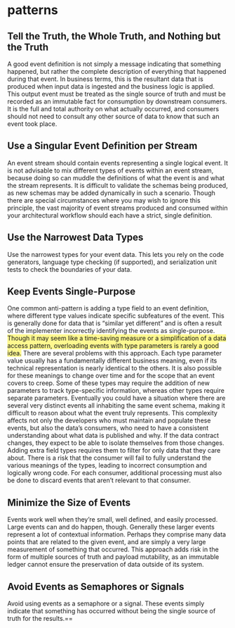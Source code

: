 # patterns
## Tell the Truth, the Whole Truth, and Nothing but the Truth
A good event definition is not simply a message indicating that something happened, but rather the complete description of everything that happened during that event. In business terms, this is the resultant data that is produced when input data is ingested and the business logic is applied. This output event must be treated as the single source of truth and must be recorded as an immutable fact for consumption by downstream consumers. It is the full and total authority on what actually occurred, and consumers should not need to consult any other source of data to know that such an event took place.

## Use a Singular Event Definition per Stream
An event stream should contain events representing a single logical event. It is not advisable to mix different types of events within an event stream, because doing so can muddle the definitions of what the event is and what the stream represents. It is difficult to validate the schemas being produced, as new schemas may be added dynamically in such a scenario. Though there are special circumstances where you may wish to ignore this principle, the vast majority of event streams produced and consumed within your architectural workflow should each have a strict, single definition.

## Use the Narrowest Data Types
Use the narrowest types for your event data. This lets you rely on the code generators, language type checking (if supported), and serialization unit tests to check the boundaries of your data. 

## Keep Events Single-Purpose
One common anti-pattern is adding a type field to an event definition, where different type values indicate specific subfeatures of the event. This is generally done for data that is “similar yet different” and is often a result of the implementer incorrectly identifying the events as single-purpose. <span style="background:#fff88f">Though it may seem like a time-saving measure or a simplification of a data access pattern, overloading events with type parameters is rarely a good idea.</span>
There are several problems with this approach. Each type parameter value usually has a fundamentally different business meaning, even if its technical representation is nearly identical to the others. It is also possible for these meanings to change over time and for the scope that an event covers to creep. Some of these types may require the addition of new parameters to track type-specific information, whereas other types require separate parameters. Eventually you could have a situation where there are several very distinct events all inhabiting the same event schema, making it difficult to reason about what the event truly represents.
This complexity affects not only the developers who must maintain and populate these events, but also the data’s consumers, who need to have a consistent understanding about what data is published and why. If the data contract changes, they expect to be able to isolate themselves from those changes. Adding extra field types requires them to filter for only data that they care about. There is a risk that the consumer will fail to fully understand the various meanings of the types, leading to incorrect consumption and logically wrong code. For each consumer, additional processing must also be done to discard events that aren’t relevant to that consumer.

## Minimize the Size of Events
Events work well when they’re small, well defined, and easily processed. Large events can and do happen, though. Generally these larger events represent a lot of contextual information. Perhaps they comprise many data points that are related to the given event, and are simply a very large measurement of something that occurred.
 This approach adds risk in the form of multiple sources of truth and payload mutability, as an immutable ledger cannot ensure the preservation of data outside of its system.

## Avoid Events as Semaphores or Signals
Avoid using events as a semaphore or a signal. These events simply indicate that something has occurred without being the single source of truth for the results.==